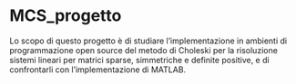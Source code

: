 # MCS_progetto
Lo scopo di questo progetto è di studiare l’implementazione in ambienti di programmazione open source del metodo di Choleski per la risoluzione sistemi lineari per matrici sparse, simmetriche e definite positive, e di confrontarli con l’implementazione di MATLAB.
